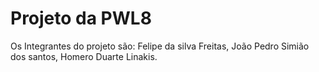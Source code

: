 # Projeto da PWL8
Os Integrantes do projeto são: 
Felipe da silva Freitas,
João Pedro Simião dos santos, 
Homero Duarte Linakis.
